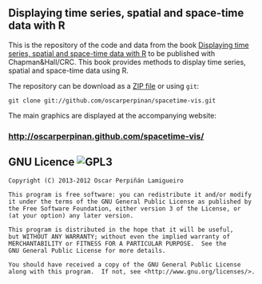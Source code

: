 Displaying time series, spatial and space-time data with R
----
This is the repository of the code and data from the book [Displaying time series, spatial and space-time data with R](http://www.crcpress.com/product/isbn/9781466565203) to be published with Chapman&Hall/CRC. This book provides methods to display time series, spatial and space-time data using R. 

The repository can be download as a [ZIP file](https://github.com/oscarperpinan/spacetime-vis/archive/master.zip) or using `git`:
    
    git clone git://github.com/oscarperpinan/spacetime-vis.git

The main graphics are displayed at the accompanying website:

### http://oscarperpinan.github.com/spacetime-vis/

GNU Licence ![GPL3](http://www.gnu.org/graphics/gplv3-127x51.png)
----

    Copyright (C) 2013-2012 Oscar Perpiñán Lamigueiro
  
    This program is free software: you can redistribute it and/or modify
    it under the terms of the GNU General Public License as published by
    the Free Software Foundation, either version 3 of the License, or
    (at your option) any later version.

    This program is distributed in the hope that it will be useful,
    but WITHOUT ANY WARRANTY; without even the implied warranty of
    MERCHANTABILITY or FITNESS FOR A PARTICULAR PURPOSE.  See the
    GNU General Public License for more details.

    You should have received a copy of the GNU General Public License
    along with this program.  If not, see <http://www.gnu.org/licenses/>.

